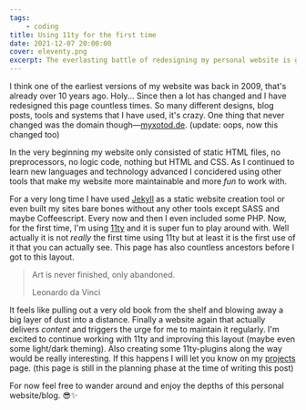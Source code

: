 ```yaml
---
tags: 
    - coding
title: Using 11ty for the first time
date: 2021-12-07 20:00:00
cover: eleventy.png
excerpt: The everlasting battle of redesigning my personal website is getting really out of hand. Over the past few years I tried a lot of different approaches but none of them seemed to work—until now
---
```


I think one of the earliest versions of my website was back in 2009, that's already over 10 years ago. Holy... Since then a lot has changed and I have redesigned this page countless times. So many different designs, blog posts, tools and systems that I have used, it's crazy. One thing that never changed was the domain though&mdash;[myxotod.de](http://myxotod.de). (update: oops, now this changed too)

In the very beginning my website only consisted of static HTML files, no preprocessors, no logic code, nothing but HTML and CSS. As I continued to learn new languages and technology advanced I concidered using other tools that make my website more maintainable and more *fun* to work with.

For a very long time I have used [Jekyll](https://jekyllrb.com) as a static website creation tool or even built my sites bare bones without any other tools except SASS and maybe Coffeescript. Every now and then I even included some PHP. Now, for the first time, I'm using [11ty](https://11ty.dev) and it is super fun to play around with. Well actually it is not *really* the first time using 11ty but at least it is the first use of it that you can actually see. This page has also countless ancestors before I got to this layout.

> Art is never finished, only abandoned.
>
> Leonardo da Vinci

It feels like pulling out a very old book from the shelf and blowing away a big layer of dust into a distance. Finally a website again that actually delivers *content* and triggers the urge for me to maintain it regularly. I'm excited to continue working with 11ty and improving this layout (maybe even some light/dark theming). Also creating some 11ty-plugins along the way would be really interesting. If this happens I will let you know on my [projects](/projects) page. (this page is still in the planning phase at the time of writing this post)

For now feel free to wander around and enjoy the depths of this personal website/blog. 😎✨